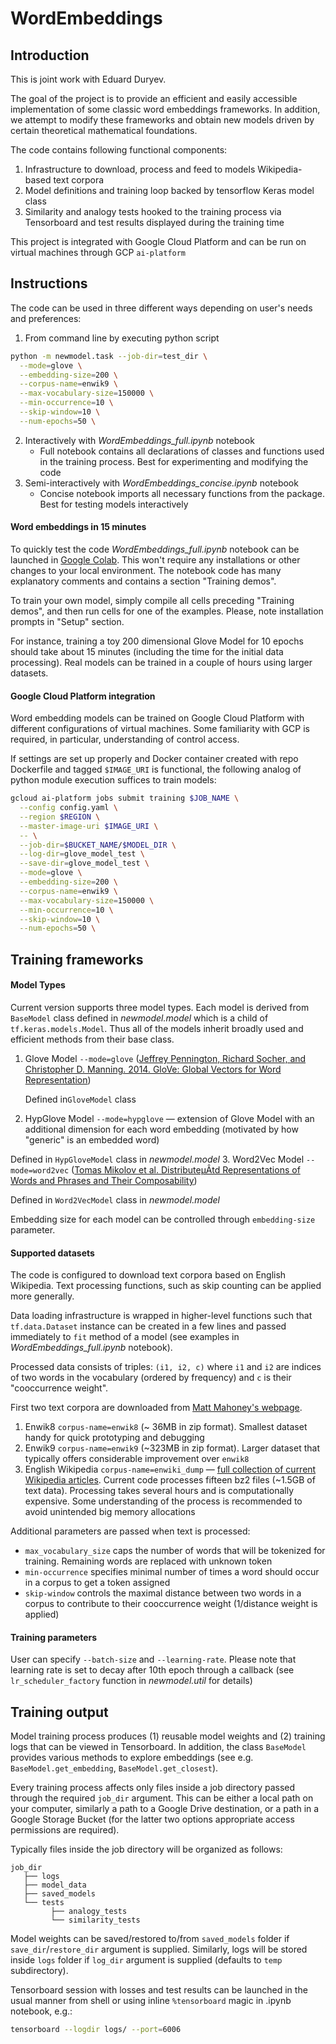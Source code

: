 # WordEmbeddings

## Introduction
This is joint work with Eduard Duryev.

The goal of the project is to provide an efficient and easily accessible implementation of some classic word embeddings frameworks. In addition, we attempt to modify these frameworks and obtain new models driven by certain theoretical mathematical foundations.

The code contains following functional components:
1. Infrastructure to download, process and feed to models Wikipedia-based text corpora
2. Model definitions and training loop backed by tensorflow Keras model class
3. Similarity and analogy tests hooked to the training process via Tensorboard and test results displayed during the training time

This project is integrated with Google Cloud Platform and can be run on virtual machines through GCP `ai-platform`

## Instructions

The code can be used in three different ways depending on user's needs and preferences:
1. From command line by executing python script
```bash
python -m newmodel.task --job-dir=test_dir \
  --mode=glove \
  --embedding-size=200 \
  --corpus-name=enwik9 \
  --max-vocabulary-size=150000 \
  --min-occurrence=10 \
  --skip-window=10 \
  --num-epochs=50 \
```
2. Interactively with *WordEmbeddings_full.ipynb* notebook
   - Full notebook contains all declarations of classes and functions used in the training process. Best for experimenting and modifying the code
3. Semi-interactively with *WordEmbeddings_concise.ipynb* notebook
   - Concise notebook imports all necessary functions from the package. Best for testing models interactively

#### Word embeddings in 15 minutes

To quickly test the code *WordEmbeddings_full.ipynb* notebook can be launched in [Google Colab](https://colab.research.google.com/notebooks/intro.ipynb#recent=true). This won't require any installations or other changes to your local environment. The notebook code has many explanatory comments and contains a section "Training demos".

To train your own model, simply compile all cells preceding "Training demos", and then run cells for one of the examples. Please, note installation prompts in "Setup" section.

For instance, training a toy 200 dimensional Glove Model for 10 epochs should take about 15 minutes (including the time for the initial data processing). Real models can be trained in a couple of hours using larger datasets.


#### Google Cloud Platform integration

Word embedding models can be trained on Google Cloud Platform with different configurations of virtual machines. Some familiarity with GCP is required, in particular, understanding of control access.

If settings are set up properly and Docker container created with repo Dockerfile and tagged `$IMAGE_URI` is functional, the following analog of python module execution suffices to train models:

```bash
gcloud ai-platform jobs submit training $JOB_NAME \
  --config config.yaml \
  --region $REGION \
  --master-image-uri $IMAGE_URI \
  -- \
  --job-dir=$BUCKET_NAME/$MODEL_DIR \
  --log-dir=glove_model_test \
  --save-dir=glove_model_test \
  --mode=glove \
  --embedding-size=200 \
  --corpus-name=enwik9 \
  --max-vocabulary-size=150000 \
  --min-occurrence=10 \
  --skip-window=10 \
  --num-epochs=50 \
```


## Training frameworks
#### Model Types
Current version supports three model types. Each model is derived from `BaseModel` class defined in *newmodel.model* which is a child of `tf.keras.models.Model`. Thus all of the models inherit broadly used and efficient methods from their base class.
1. Glove Model `--mode=glove` ([Jeffrey Pennington, Richard Socher, and Christopher D. Manning. 2014. GloVe: Global Vectors for Word Representation](https://nlp.stanford.edu/projects/glove/))

   Defined in`GloveModel` class
2. HypGlove Model `--mode=hypglove` &mdash; extension of Glove Model with an additional dimension for each word embedding (motivated by how "generic" is an embedded word)

  Defined in `HypGloveModel` class in *newmodel.model*
3. Word2Vec Model `--mode=word2vec` ([Tomas Mikolov et al. DistributeµÂtd Representations of Words and Phrases and Their Composability](https://papers.nips.cc/paper/5021-distributed-representations-of-words-and-phrases-and-their-compositionality.pdf))

  Defined in `Word2VecModel` class in *newmodel.model*

Embedding size for each model can be controlled through `embedding-size` parameter.

#### Supported datasets
The code is configured to download text corpora based on English Wikipedia. Text processing functions, such as skip counting can be applied more generally.

Data loading infrastructure is wrapped in higher-level functions such that `tf.data.Dataset` instance can be created in a few lines and passed immediately to `fit` method of a model (see examples in *WordEmbeddings_full.ipynb* notebook).

Processed data consists of triples: `(i1, i2, c)` where `i1` and `i2` are indices of two words in the vocabulary (ordered by frequency) and `c` is their "cooccurrence weight".

First two text corpora are downloaded from [Matt Mahoney's webpage](http://mattmahoney.net/dc/textdata.html).

1. Enwik8 `corpus-name=enwik8` (~ 36MB in zip format). Smallest dataset handy for quick prototyping and debugging
2. Enwik9 `corpus-name=enwik9` (~323MB in zip format). Larger dataset that typically offers considerable improvement over `enwik8`
3. English Wikipedia `corpus-name=enwiki_dump` &mdash; [full collection of current Wikipedia articles](https://dumps.wikimedia.org/). Current code processes fifteen bz2 files (~1.5GB of text data). Processing takes several hours and is computationally expensive. Some understanding of the process is recommended to avoid unintended big memory allocations

Additional parameters are passed when text is processed:
- `max_vocabulary_size` caps the number of words that will be tokenized for training. Remaining words are replaced with unknown token
- `min-occurrence` specifies minimal number of times a word should occur in a corpus to get a token assigned
- `skip-window` controls the maximal distance between two words in a corpus to contribute to their cooccurrence weight (1/distance weight is applied)

#### Training parameters
User can specify `--batch-size` and `--learning-rate`. Please note that learning rate is set to decay after 10th epoch through a callback (see `lr_scheduler_factory` function in *newmodel.util* for details)


## Training output
Model training process produces (1) reusable model weights and (2) training logs that can be viewed in Tensorboard. In addition, the class `BaseModel` provides various methods to explore embeddings (see e.g. `BaseModel.get_embedding`, `BaseModel.get_closest`).

Every training process affects only files inside a job directory passed through the required `job_dir` argument. This can be either a local path on your computer, similarly a path to a Google Drive destination, or a path in a Google Storage Bucket (for the latter two options appropriate access permissions are required).

Typically files inside the job directory will be organized as follows:
```
job_dir
   ├── logs
   ├── model_data
   ├── saved_models
   └── tests
         ├── analogy_tests
         └── similarity_tests
```

Model weights can be saved/restored to/from `saved_models` folder if `save_dir`/`restore_dir` argument is supplied. Similarly, logs will be stored inside `logs` folder if `log_dir` argument is supplied (defaults to `temp` subdirectory).

Tensorboard session with losses and test results can be launched in the usual manner from shell or using inline `%tensorboard` magic in .ipynb notebook, e.g.:
```bash
tensorboard --logdir logs/ --port=6006
```
